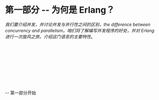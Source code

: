# 第一部分 -- 为何是 Erlang？


*我们要介绍并发，并讨论并发与并行性之间的区别，the difference between concurrency and parallelism。咱们将了解编写并发程序的好处，并对 Erlang 进行一次旋风之旅，介绍这门语言的主要特性*。



<br />
<br />
<br />
<br />
<br />
<br />
<br />
<br />











-- 第一部分开始
